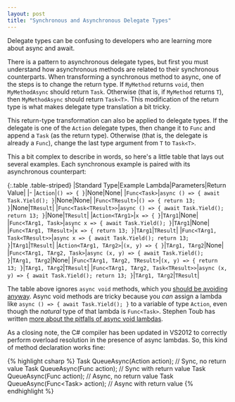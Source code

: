 ```yaml
---
layout: post
title: "Synchronous and Asynchronous Delegate Types"
---
```

Delegate types can be confusing to developers who are learning more about async and await.

There is a pattern to asynchronous delegate types, but first you must understand how asynchronous methods are related to their synchronous counterparts. When transforming a synchronous method to async, one of the steps is to change the return type. If `MyMethod` returns `void`, then `MyMethodAsync` should return `Task`. Otherwise (that is, if `MyMethod` returns `T`), then `MyMethodAsync` should return `Task<T>`. This modification of the return type is what makes delegate type translation a bit tricky.

<!--<blockquote>Actually, if C# had a true "void type" (commonly called "unit" in functional languages), we wouldn't have this problem. But it's too late for that now.</blockquote>-->

This return-type transformation can also be applied to delegate types. If the delegate is one of the `Action` delegate types, then change it to `Func` and append a `Task` (as the return type). Otherwise (that is, the delegate is already a `Func`), change the last type argument from `T` to `Task<T>`.

This a bit complex to describe in words, so here's a little table that lays out several examples. Each synchronous example is paired with its asynchronous counterpart:

<div class="panel panel-default" markdown="1">

{:.table .table-striped}
|Standard Type|Example Lambda|Parameters|Return Value|
|-
|`Action`|`() => { }`|None|None|
|`Func<Task>`|`async () => { await Task.Yield(); }`|None|None|
|`Func<TResult>`|`() => { return 13; }`|None|`TResult`|
|`Func<Task<TResult>>`|`async () => { await Task.Yield(); return 13; }`|None|`TResult`|
|`Action<TArg1>`|`x => { }`|`TArg1`|None|
|`Func<TArg1, Task>`|`async x => { await Task.Yield(); }`|`TArg1`|None|
|`Func<TArg1, TResult>`|`x => { return 13; }`|`TArg1`|`TResult`|
|`Func<TArg1, Task<TResult>>`|`async x => { await Task.Yield(); return 13; }`|`TArg1`|`TResult`|
|`Action<TArg1, TArg2>`|`(x, y) => { }`|`TArg1, TArg2`|None|
|`Func<TArg1, TArg2, Task>`|`async (x, y) => { await Task.Yield(); }`|`TArg1, TArg2`|None|
|`Func<TArg1, TArg2, TResult>`|`(x, y) => { return 13; }`|`TArg1, TArg2`|`TResult`|
|`Func<TArg1, TArg2, Task<TResult>>`|`async (x, y) => { await Task.Yield(); return 13; }`|`TArg1, TArg2`|`TResult`|

</div>

The table above ignores `async void` methods, which you [should be avoiding anyway](http://msdn.microsoft.com/en-us/magazine/jj991977.aspx?WT.mc_id=DT-MVP-5000058). Async void methods are tricky because you _can_ assign a lambda like `async () => { await Task.Yield(); }` to a variable of type `Action`, even though the _natural_ type of that lambda is `Func<Task>`. Stephen Toub has written [more about the pitfalls of async void lambdas](https://devblogs.microsoft.com/pfxteam/potential-pitfalls-to-avoid-when-passing-around-async-lambdas/?WT.mc_id=DT-MVP-5000058).

As a closing note, the C# compiler has been updated in VS2012 to correctly perform overload resolution in the presence of async lambdas. So, this kind of method declaration works fine:

{% highlight csharp %}
Task QueueAsync(Action action); // Sync, no return value
Task<T> QueueAsync<T>(Func<T> action); // Sync with return value
Task QueueAsync(Func<Task> action); // Async, no return value
Task<T> QueueAsync<T>(Func<Task<T>> action); // Async with return value
{% endhighlight %}